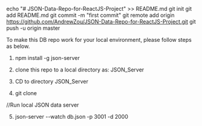 echo "# JSON-Data-Repo-for-ReactJS-Project" >> README.md
git init
git add README.md
git commit -m "first commit"
git remote add origin https://github.com/AndrewZou/JSON-Data-Repo-for-ReactJS-Project.git
git push -u origin master

To make this DB repo work for your local environment, please follow steps as below.

1. npm install -g json-server

2. clone this repo to a local directory as: JSON_Server

3. CD to directory JSON_Server

4. git clone <this repo link>

//Run local JSON data server

5. json-server --watch db.json -p 3001 -d 2000

